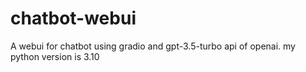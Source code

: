 # chatbot-webui
A webui for chatbot using gradio and gpt-3.5-turbo api of openai.
my python version is 3.10